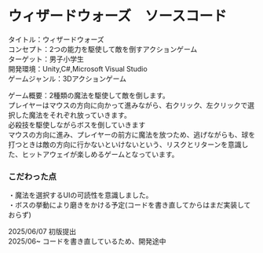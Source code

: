 # ウィザードウォーズ　ソースコード
タイトル：ウィザードウォーズ<br>
コンセプト：2つの能力を駆使して敵を倒すアクションゲーム<br>
ターゲット：男子小学生<br>
開発環境：Unity,C#,Microsoft Visual Studio<br>
ゲームジャンル：3Dアクションゲーム<br>

ゲーム概要：2種類の魔法を駆使して敵を倒します。<br>
プレイヤーはマウスの方向に向かって進みながら、右クリック、左クリックで選択した魔法をそれぞれ放っていきます。<br>
必殺技を駆使しながらボスを倒していきます<br>
マウスの方向に進み、プレイヤーの前方に魔法を放つため、逃げながらも、球を打つときは敵の方向に行かないといけないという、リスクとリターンを意識した、ヒットアウェイが楽しめるゲームとなっています。

### こだわった点 <br>
・魔法を選択するUIの可読性を意識しました。<br>
・ボスの挙動により磨きをかける予定(コードを書き直してからはまだ実装しておらず)<br>


2025/06/07 初版提出 <br>
2025/06~ コードを書き直しているため、開発途中 <br>
